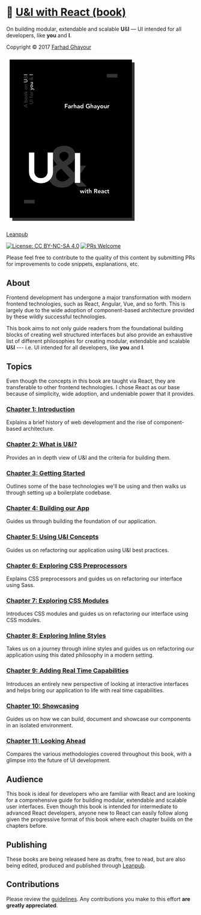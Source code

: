 # :book: [U&I with React (book)](https://leanpub.com/ui-react)

On building modular, extendable and scalable **U**&**I** — UI intended for all developers, like **you** and **I**.

Copyright © 2017 [Farhad Ghayour](https://twitter.com/farhadg_com)

<a target="_blank" href="https://leanpub.com/ui-react">
  <img width="350" src="manuscript/images/book-cover-preview.jpg" alt="U&I with React Book" />
</a>

[Leanpub](https://leanpub.com/ui-react)

[![License: CC BY-NC-SA 4.0](https://img.shields.io/badge/License-CC%20BY--NC--SA%204.0-blue.svg)](LICENSE)
[![PRs Welcome](https://img.shields.io/badge/PRs-welcome-brightgreen.svg)](CONTRIBUTIONS.md)

Please feel free to contribute to the quality of this content by submitting PRs for improvements to code snippets, explanations, etc.

## About
Frontend development has undergone a major transformation with modern frontend technologies, such as React, Angular, Vue, and so forth. This is largely due to the wide adoption of component-based architecture provided by these wildly successful technologies.

This book aims to not only guide readers from the foundational building blocks of creating well structured interfaces but also provide an exhaustive list of different philosophies for creating modular, extendable and scalable **U**&**I** --- i.e. UI intended for all developers, like **you** and **I**.

## Topics
Even though the concepts in this book are taught via React, they are transferable to other frontend technologies. I chose React as our base because of simplicity, wide adoption, and undeniable power that it provides.

### [Chapter 1: Introduction](https://github.com/FarhadG/ui-react/blob/master/manuscript/chapter1.md)
Explains a brief history of web development and the rise of component-based architecture.

### [Chapter 2: What is U&I?](https://github.com/FarhadG/ui-react/blob/master/manuscript/chapter2.md)
Provides an in depth view of U&I and the criteria for building them.

### [Chapter 3: Getting Started](https://github.com/FarhadG/ui-react/blob/master/manuscript/chapter3.md)
Outlines some of the base technologies we'll be using and then walks us through setting up a boilerplate codebase.

### [Chapter 4: Building our App](https://github.com/FarhadG/ui-react/blob/master/manuscript/chapter4.md)
Guides us through building the foundation of our application.

### [Chapter 5: Using U&I Concepts](https://github.com/FarhadG/ui-react/blob/master/manuscript/chapter5.md)
Guides us on refactoring our application using U&I best practices.

### [Chapter 6: Exploring CSS Preprocessors](https://github.com/FarhadG/ui-react/blob/master/manuscript/chapter6.md)
Explains CSS preprocessors and guides us on refactoring our interface using Sass.

### [Chapter 7: Exploring CSS Modules](https://github.com/FarhadG/ui-react/blob/master/manuscript/chapter7.md)
Introduces CSS modules and guides us on refactoring our interface using CSS modules.

### [Chapter 8: Exploring Inline Styles](https://github.com/FarhadG/ui-react/blob/master/manuscript/chapter8.md)
Takes us on a journey through inline styles and guides us on refactoring our application using this dated philosophy in a modern setting.

### [Chapter 9: Adding Real Time Capabilities](https://github.com/FarhadG/ui-react/blob/master/manuscript/chapter9.md)
Introduces an entirely new perspective of looking at interactive interfaces and helps bring our application to life with real time capabilities.

### [Chapter 10: Showcasing](https://github.com/FarhadG/ui-react/blob/master/manuscript/chapter10.md)
Guides us on how we can build, document and showcase our components in an isolated environment.

### [Chapter 11: Looking Ahead](https://github.com/FarhadG/ui-react/blob/master/manuscript/chapter11.md)
Compares the various methodologies covered throughout this book, with a glimpse into the future of UI development.

## Audience
This book is ideal for developers who are familiar with React and are looking for a comprehensive guide for building modular, extendable and scalable user interfaces. Even though this book is intended for intermediate to advanced React developers, anyone new to React can easily follow along given the progressive format of this book where each chapter builds on the chapters before.

## Publishing
These books are being released here as drafts, free to read, but are also being edited, produced and published through [Leanpub](https://leanpub.com/ui-react).

## Contributions
Please review the [guidelines](CONTRIBUTIONS.md). Any contributions you make to this effort **are greatly appreciated**.
